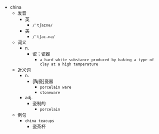 - china
  - 发音
    - 英
      - `/ˈtʃaɪnə/`
    - 美
      - `/ˈtʃaɪ.nə/`
  - 词义
    - n.
      - 瓷；瓷器
        - `a hard white substance produced by baking a type of clay at a high temperature`
  - 近义词
    - n.
      - [陶瓷]瓷器
        - `porcelain ware`
        - `stoneware`
    - adj.
      - 瓷制的
        - `porcelain`
  - 例句
    - `china teacups`
      - 瓷茶杯

